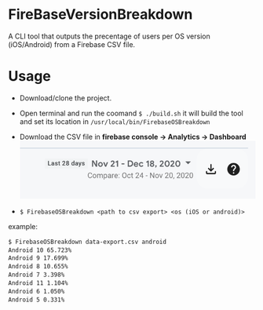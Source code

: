 # FireBaseVersionBreakdown

A CLI tool that outputs the precentage of users per OS version (iOS/Android) from a Firebase CSV file.


# Usage
* Download/clone the project.

* Open terminal and run the coomand ```$ ./build.sh``` it will build the tool and set its location in `/usr/local/bin/FirebaseOSBreakdown`

* Download the CSV file in **firebase console -> Analytics -> Dashboard**   
![GitHub Logo](/Firebase.png)

* ```$ FirebaseOSBreakdown <path to csv export> <os (iOS or android)> ```

example:
```bash 
$ FirebaseOSBreakdown data-export.csv android
Android 10 65.723%
Android 9 17.699%
Android 8 10.655%
Android 7 3.398%
Android 11 1.104%
Android 6 1.050%
Android 5 0.331%
```



